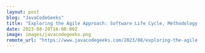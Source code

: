 ```yaml
---
layout: post
blog: "JavaCodeGeeks"
title: "Exploring the Agile Approach: Software Life Cycle, Methodology, & Examples"
date: 2023-08-28T16:00:00Z
image: images/javacodegeeks.png
remote_url: "https://www.javacodegeeks.com/2023/08/exploring-the-agile-approach-software-life-cycle-methodology-examples.html"
---
```


